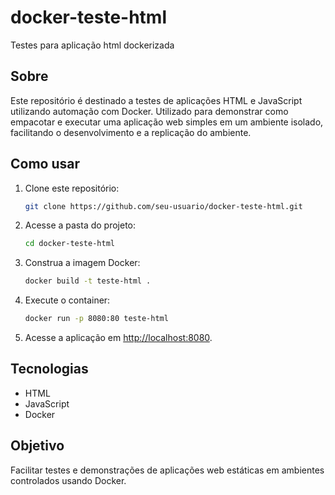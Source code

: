 # docker-teste-html
Testes para aplicação html dockerizada
## Sobre

Este repositório é destinado a testes de aplicações HTML e JavaScript utilizando automação com Docker. Utilizado para demonstrar como empacotar e executar uma aplicação web simples em um ambiente isolado, facilitando o desenvolvimento e a replicação do ambiente.

## Como usar

1. Clone este repositório:
    ```bash
    git clone https://github.com/seu-usuario/docker-teste-html.git
    ```
2. Acesse a pasta do projeto:
    ```bash
    cd docker-teste-html
    ```
3. Construa a imagem Docker:
    ```bash
    docker build -t teste-html .
    ```
4. Execute o container:
    ```bash
    docker run -p 8080:80 teste-html
    ```
5. Acesse a aplicação em [http://localhost:8080](http://localhost:8080).

## Tecnologias

- HTML
- JavaScript
- Docker

## Objetivo

Facilitar testes e demonstrações de aplicações web estáticas em ambientes controlados usando Docker.